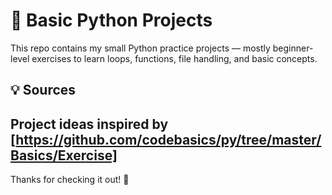 # 🐍 Basic Python Projects

This repo contains my small Python practice projects — mostly beginner-level exercises to learn loops, functions, file handling, and basic concepts.

## 💡 Sources

Project ideas inspired by [https://github.com/codebasics/py/tree/master/Basics/Exercise]
---

Thanks for checking it out! 🚀
